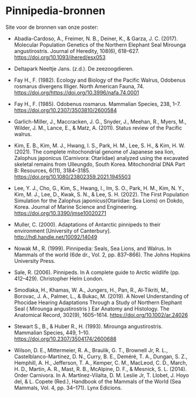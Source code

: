 # Pinnipedia-bronnen
Site voor de bronnen van onze poster:



- Abadía-Cardoso, A., Freimer, N. B., Deiner, K., & Garza, J. C. (2017). Molecular Population Genetics of the Northern Elephant Seal Mirounga angustirostris. Journal of Heredity, 108(6), 618–627. https://doi.org/10.1093/jhered/esx053

- Deltapark Neeltje Jans. (z.d.). De zeezoogdieren.

- Fay H., F. (1982). Ecology and Biology of the Pacific Walrus, Odobenus rosmarus divergens Illiger. North American Fauna, 74. https://doi.org/https://doi.org/10.3996/nafa.74.0001

- Fay H., F. (1985). Odobenus rosmarus. Mammalian Species, 238, 1–7. https://doi.org/10.2307/3503810/2600584

- Garlich-Miller, J., Maccracken, J. G., Snyder, J., Meehan, R., Myers, M., Wilder, J. M., Lance, E., & Matz, A. (2011). Status review of the Pacific walrus.

- Kim, E. B., Kim, M. J., Hwang, I. S., Park, H. M., Lee, S. H., & Kim, H. W. (2021). The complete mitochondrial genome of Japanese sea lion, Zalophus japonicus (Carnivora: Otariidae) analyzed using the excavated skeletal remains from Ulleungdo, South Korea. Mitochondrial DNA Part B: Resources, 6(11), 3184–3185. https://doi.org/10.1080/23802359.2021.1945503

- Lee, Y. J., Cho, G., Kim, S., Hwang, I., Im, S. O., Park, H. M., Kim, N. Y., Kim, M. J., Lee, D., Kwak, S. N., & Lee, S. H. (2022). The First Population Simulation for the Zalophus japonicus(Otariidae: Sea Lions) on Dokdo, Korea. Journal of Marine Science and Engineering. https://doi.org/10.3390/jmse10020271

- Muller, C. (2000). Adaptations of Antarctic pinnipeds to their environment [University of Canterbury]. http://hdl.handle.net/10092/14049

- Nowak M., R. (1999). Pinnipedia: Seals, Sea Lions, and Walrus. In Mammals of the world (6de dr., Vol. 2, pp. 837–866). The Johns Hopkins University Press.

- Sale, R. (2006). Pinnipeds. In A complete guide to Arctic wildlife (pp. 412–429). Christopher Helm London.

- Smodlaka, H., Khamas, W. A., Jungers, H., Pan, R., Al‐Tikriti, M., Borovac, J. A., Palmer, L., & Bukac, M. (2019). A Novel Understanding of Phocidae Hearing Adaptations Through a Study of Northern Elephant Seal ( Mirounga angustirostris ) Ear Anatomy and Histology. The Anatomical Record, 302(9), 1605–1614. https://doi.org/10.1002/ar.24026

- Stewart S., B., & Huber R., H. (1993). Mirounga angustirostris. Mammalian Species, 449, 1–10. https://doi.org/10.2307/3504174/2600688

- Wilson, D. E., Mittermeier, R. A., Braulik, G. T., Brownell Jr, R. L., Castelblanco-Martínez, D. N., Curry, B. E., Deméré, T. A., Dungan, S. Z., Hemphill, A. H., Jefferson, T. A., Kemper, C. M., MacLeod, C. D., March, H. D., Martin, A. R., Mast, R. B., McAlpine, D. F., & Mesnick, S. L. (2014). Order Carnivora. In A. Martínez-Vilalta, D. M. Leslie Jr, T. Llobet, J. Hoyo del, & L. Copete (Red.), Handbook of the Mammals of the World (Sea Mammals, Vol. 4, pp. 34–171). Lynx Edicions.
